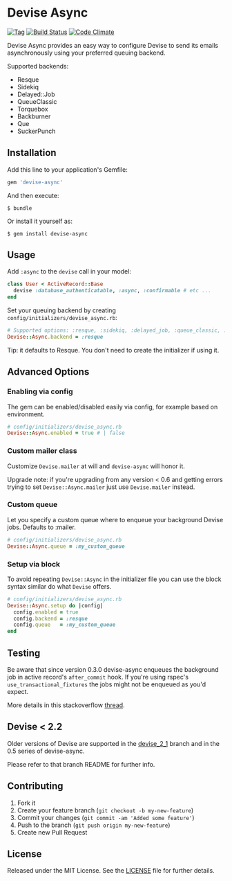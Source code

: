 # Devise Async

[![Tag](https://img.shields.io/github/tag/mhfs/devise-async.svg?style=flat-square)](https://github.com/mhfs/devise-async/releases) [![Build Status](https://img.shields.io/travis/mhfs/devise-async.svg?style=flat-square)](https://travis-ci.org/mhfs/devise-async) [![Code Climate](https://img.shields.io/codeclimate/github/mhfs/devise-async.svg?style=flat-square)](https://codeclimate.com/github/mhfs/devise-async)

Devise Async provides an easy way to configure Devise to send its emails asynchronously using your preferred queuing backend.

Supported backends:

* Resque
* Sidekiq
* Delayed::Job
* QueueClassic
* Torquebox
* Backburner
* Que
* SuckerPunch

## Installation

Add this line to your application's Gemfile:

```ruby
gem 'devise-async'
```

And then execute:

    $ bundle

Or install it yourself as:

    $ gem install devise-async

## Usage

Add `:async` to the `devise` call in your model:

```ruby
class User < ActiveRecord::Base
  devise :database_authenticatable, :async, :confirmable # etc ...
end
```

Set your queuing backend by creating `config/initializers/devise_async.rb`:

```ruby
# Supported options: :resque, :sidekiq, :delayed_job, :queue_classic, :torquebox, :backburner, :que, :sucker_punch
Devise::Async.backend = :resque
```

Tip: it defaults to Resque. You don't need to create the initializer if using it.

## Advanced Options

### Enabling via config

The gem can be enabled/disabled easily via config, for example based on environment.

```ruby
# config/initializers/devise_async.rb
Devise::Async.enabled = true # | false
```

### Custom mailer class

Customize `Devise.mailer` at will and `devise-async` will honor it.

Upgrade note: if you're upgrading from any version < 0.6 and getting errors
trying to set `Devise::Async.mailer` just use `Devise.mailer` instead.

### Custom queue

Let you specify a custom queue where to enqueue your background Devise jobs.
Defaults to :mailer.

```ruby
# config/initializers/devise_async.rb
Devise::Async.queue = :my_custom_queue
```

### Setup via block

To avoid repeating `Devise::Async` in the initializer file you can use the block syntax
similar do what `Devise` offers.

```ruby
# config/initializers/devise_async.rb
Devise::Async.setup do |config|
  config.enabled = true
  config.backend = :resque
  config.queue   = :my_custom_queue
end
```

## Testing

Be aware that since version 0.3.0 devise-async enqueues the background job in active
record's `after_commit` hook. If you're using rspec's `use_transactional_fixtures` the jobs
might not be enqueued as you'd expect.

More details in this stackoverflow [thread](http://stackoverflow.com/questions/13406248/how-do-i-get-devise-async-working-with-cucumber/13465089#13465089).

## Devise < 2.2

Older versions of Devise are supported in the [devise_2_1](https://github.com/mhfs/devise-async/tree/devise_2_1) branch and in the 0.5 series of devise-async.

Please refer to that branch README for further info.

## Contributing

1. Fork it
2. Create your feature branch (`git checkout -b my-new-feature`)
3. Commit your changes (`git commit -am 'Added some feature'`)
4. Push to the branch (`git push origin my-new-feature`)
5. Create new Pull Request

## License

Released under the MIT License. See the [LICENSE][license] file for further details.

[license]: https://github.com/mhfs/devise-async/blob/master/LICENSE

